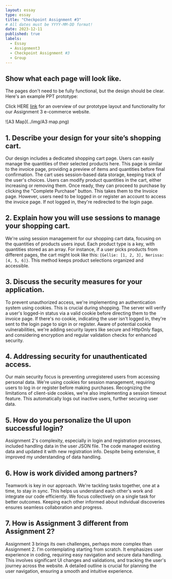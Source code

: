 ```yaml
---
layout: essay
type: essay
title: "Checkpoint Assignment #3"
# All dates must be YYYY-MM-DD format!
date: 2023-12-11
published: true
labels:
  - Essay
  - Assignment3
  - Checkpoint Assignment #3
  - Group
---
```


## Show what each page will look like. 

The pages don't need to be fully functional, but the design should be clear. Here's an example PPT prototype:

Click HERE [link](https://dport96.github.io/ITM352/morea/150.Assignment2/experience-Assignment2_retrospective.html) for an overview of our prototype layout and functionality for our Assignment 3 e-commerce website.

![A3 Map](../img/A3 map.png)

## 1. Describe your design for your site’s shopping cart.

Our design includes a dedicated shopping cart page. Users can easily manage the quantities of their selected products here. This page is similar to the invoice page, providing a preview of items and quantities before final confirmation. The cart uses session-based data storage, keeping track of the user's choices. Users can modify product quantities in the cart, either increasing or removing them. Once ready, they can proceed to purchase by clicking the "Complete Purchase" button. This takes them to the Invoice page. However, users need to be logged in or register an account to access the invoice page. If not logged in, they're redirected to the login page.

## 2. Explain how you will use sessions to manage your shopping cart.

We're using session management for our shopping cart data, focusing on the quantities of products users input. Each product type is a key, with quantities stored as an array. For instance, if a user picks products from different pages, the cart might look like this: `{Gellie: [1, 2, 3], Nerissa: [4, 5, 6]}`. This method keeps product selections organized and accessible.

## 3. Discuss the security measures for your application.

To prevent unauthorized access, we're implementing an authentication system using cookies. This is crucial during shopping. The server will verify a user's logged-in status via a valid cookie before directing them to the invoice page. If there's no cookie, indicating the user isn't logged in, they're sent to the login page to sign in or register. Aware of potential cookie vulnerabilities, we're adding security layers like secure and HttpOnly flags, and considering encryption and regular validation checks for enhanced security.

## 4. Addressing security for unauthenticated access.

Our main security focus is preventing unregistered users from accessing personal data. We're using cookies for session management, requiring users to log in or register before making purchases. Recognizing the limitations of client-side cookies, we're also implementing a session timeout feature. This automatically logs out inactive users, further securing user data.

## 5. How do you personalize the UI upon successful login?

Assignment 2's complexity, especially in login and registration processes, included handling data in the user JSON file. The code managed existing data and updated it with new registration info. Despite being extensive, it improved my understanding of data handling.

## 6. How is work divided among partners?

Teamwork is key in our approach. We're tackling tasks together, one at a time, to stay in sync. This helps us understand each other's work and integrate our code efficiently. We focus collectively on a single task for better outcomes. Keeping each other informed about individual discoveries ensures seamless collaboration and progress.

## 7. How is Assignment 3 different from Assignment 2?

Assignment 3 brings its own challenges, perhaps more complex than Assignment 2. I'm contemplating starting from scratch. It emphasizes user experience in coding, requiring easy navigation and secure data handling. This involves significant UI changes and validations, and tracking the user's journey across the website. A detailed outline is crucial for planning the user navigation, ensuring a smooth and intuitive experience.
